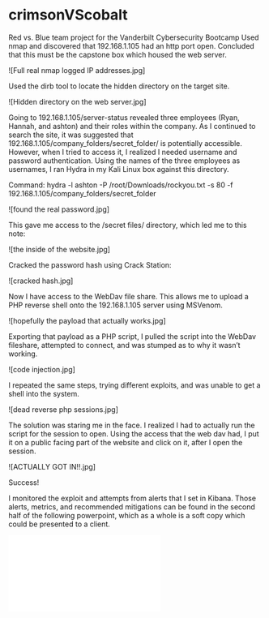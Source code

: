 # crimsonVScobalt
Red vs. Blue team project for the Vanderbilt Cybersecurity Bootcamp
Used nmap and discovered that 192.168.1.105 had an http port open. Concluded that this must be the capstone box which housed the web server. 

![Full real nmap logged IP addresses.jpg]

Used the dirb tool to locate the hidden directory on the target site. 

![Hidden directory on the web server.jpg]


Going to 192.168.1.105/server-status revealed three employees (Ryan, Hannah, and ashton) and their roles within the company. As I continued to search the site, it was suggested that 192.168.1.105/company_folders/secret_folder/ is potentially accessible. However, when I tried to access it, I realized I needed username and password authentication. Using the names of the three employees as usernames, I ran Hydra in my Kali Linux box against this directory.

Command: hydra -l ashton -P /root/Downloads/rockyou.txt -s 80 -f 192.168.1.105/company_folders/secret_folder

![found the real password.jpg]

This gave me access to the /secret files/ directory, which led me to this note:

![the inside of the website.jpg]


Cracked the password hash using Crack Station:

![cracked hash.jpg]

Now I have access to the WebDav file share. This allows me to upload a PHP reverse shell onto the 192.168.1.105 server using MSVenom.

![hopefully the payload that actually works.jpg]


Exporting that payload as a PHP script, I pulled the script into the WebDav fileshare, attempted to connect, and was stumped as to why it wasn’t working. 

![code injection.jpg]

I repeated the same steps, trying different exploits, and was unable to get a shell into the system. 

![dead reverse php sessions.jpg]

The solution was staring me in the face. I realized I had to actually run the script for the session to open. Using the access that the web dav had, I put it on a public facing part of the website and click on it, after I open the session.

![ACTUALLY GOT IN!!.jpg]

Success!

I monitored the exploit and attempts from alerts that I set in Kibana. Those alerts, metrics, and recommended mitigations can be found in the second half of the following powerpoint, which as a whole is a soft copy which could be presented to a client. 

<embed src="/Desktop/cobaltVScrimson repository/Copy of Red vs Blue Team Project slides FINAL JW.pdf" type=application/pdf>
